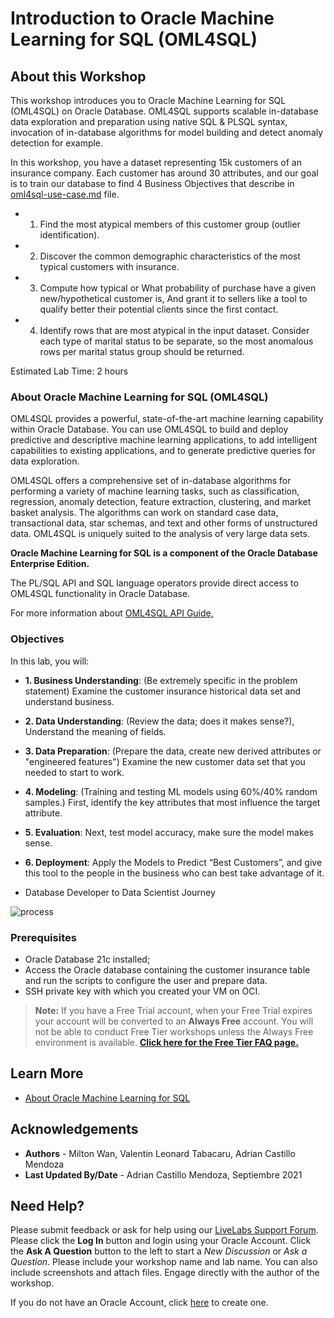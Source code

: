 # Introduction to Oracle Machine Learning for SQL (OML4SQL)

## About this Workshop

This workshop introduces you to Oracle Machine Learning for SQL  (OML4SQL) on Oracle Database. OML4SQL supports scalable in-database data exploration and preparation using native SQL & PLSQL syntax, invocation of in-database algorithms for model building and detect anomaly detection for example.

In this workshop, you have a dataset representing 15k customers of an insurance company. Each customer has around 30 attributes, and our goal is to train our database to find 4 Business Objectives that describe in [oml4sql-use-case.md](/oml4sql1/oml4sql-use-case.md) file.

* 1) Find the most atypical members of this customer group (outlier identification).
* 2) Discover the common demographic characteristics of the most typical customers with insurance. 
* 3) Compute how typical or What probability of purchase have a given new/hypothetical customer is, And grant it to sellers like a tool to qualify better their potential clients since the first contact.
* 4) Identify rows that are most atypical in the input dataset. Consider each type of marital status to be separate, so the most anomalous rows per marital status group should be returned.


Estimated Lab Time: 2 hours 


### About Oracle Machine Learning for SQL (OML4SQL)

OML4SQL provides a powerful, state-of-the-art machine learning capability within Oracle Database. You can use OML4SQL to build and deploy predictive and descriptive machine learning applications, to add intelligent capabilities to existing applications, and to generate predictive queries for data exploration.

OML4SQL offers a comprehensive set of in-database algorithms for performing a variety of machine learning tasks, such as classification, regression, anomaly detection, feature extraction, clustering, and market basket analysis. The algorithms can work on standard case data, transactional data, star schemas, and text and other forms of unstructured data. OML4SQL is uniquely suited to the analysis of very large data sets.

**Oracle Machine Learning for SQL is a component of the Oracle Database Enterprise Edition.**

The PL/SQL API and SQL language operators provide direct access to OML4SQL functionality in Oracle Database. 

For more information about [OML4SQL API Guide,](https://docs.oracle.com/en/database/oracle/machine-learning/oml4sql/21/dmapi/introduction-to-oml4sql.html#GUID-429CF74D-C4B7-4302-9C33-5292A664E2AD) 


### Objectives

In this lab, you will:

* **1. Business Understanding**: (Be extremely specific in the problem statement) Examine the customer insurance historical data set and understand business.
* **2. Data Understanding**: (Review the data; does it makes sense?), Understand the meaning of fields. 
* **3. Data Preparation**: (Prepare the data, create new derived attributes or "engineered features") Examine the new customer data set that you needed to start to work.
* **4. Modeling**: (Training and testing ML models using 60%/40% random samples.) First, identify the key attributes that most influence the target attribute.
* **5. Evaluation**: Next, test model accuracy, make sure the model makes sense.
* **6. Deployment**: Apply the Models to Predict “Best Customers”, and give this tool to the people in the business who can best take advantage of it.

* Database Developer to Data Scientist Journey

![process](/oml4sql1/images/process.png)



### Prerequisites

* Oracle Database 21c installed;
* Access the Oracle database containing the customer insurance table and run the scripts to configure the user and prepare data.
* SSH private key with which you created your VM on OCI. 

> **Note:** If you have a Free Trial account, when your Free Trial expires your account will be converted to an **Always Free** account. You will not be able to conduct Free Tier workshops unless the Always Free environment is available. **[Click here for the Free Tier FAQ page.](https://www.oracle.com/cloud/free/faq.html)**

## Learn More

* [About Oracle Machine Learning for SQL](https://docs.oracle.com/en/database/oracle/machine-learning/oml4sql/21/dmapi/introduction-to-oml4sql.html#GUID-429CF74D-C4B7-4302-9C33-5292A664E2AD)


## Acknowledgements
* **Authors** - Milton Wan, Valentin Leonard Tabacaru, Adrian Castillo Mendoza
* **Last Updated By/Date** -  Adrian Castillo Mendoza, Septiembre 2021
    
## Need Help?
Please submit feedback or ask for help using our [LiveLabs Support Forum](https://community.oracle.com/tech/developers/categories/livelabsdiscussions). Please click the **Log In** button and login using your Oracle Account. Click the **Ask A Question** button to the left to start a *New Discussion* or *Ask a Question*.  Please include your workshop name and lab name.  You can also include screenshots and attach files.  Engage directly with the author of the workshop.
    
If you do not have an Oracle Account, click [here](https://profile.oracle.com/myprofile/account/create-account.jspx) to create one.
    